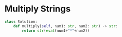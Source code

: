 # Multiply Strings
```python
class Solution:
    def multiply(self, num1: str, num2: str) -> str:
        return str(eval(num1+"*"+num2))
```
